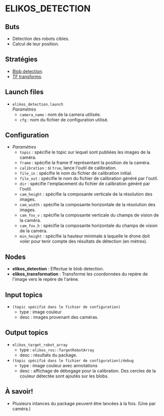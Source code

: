 # ELIKOS_DETECTION  
## Buts  
* Détection des robots cibles.  
* Calcul de leur position.  

## Stratégies  
* [Blob detection](https://www.google.ca/).  
* [TF transforms](http://wiki.ros.org/tf).  

## Launch files  
* `elikos_detection.launch`  
*Paramètres*  
    * `camera_name` : nom de la camera utilisée.  
    * `cfg` : nom du fichier de configuration utilisé.  
    
## Configuration   
* *Paramètres*  
    * `topic` : spécifie le topic sur lequel sont publiées les images de la caméra.  
    * `frame` : spécifie la frame tf représentant la position de la caméra.  
    * `calibration` : si `true`, lance l'outil de calibration.  
    * `file_in` : spécifie le nom du fichier de calibration initial.  
    * `file_out` : spécifie le nom du fichier de calibration généré par l'outil.  
    * `dir` : spécifie l'emplacement du fichier de calibration généré par l'outil.  
    * `cam_height` : spécifie la composante verticale de la résolution des images.  
    * `cam_width` : spécifie la composante horizontale de la résolution des images.  
    * `cam_fov_v` : spécifie la composante verticale du champs de vision de la caméra.  
    * `cam_fov_h` : spécifie la composante horizontale du champs de vision de la caméra.  
    * `min_height` : spécifie la hauteur minimale à laquelle le drone doit voler pour tenir compte des résultats de détection (en mètres).  

## Nodes  
* **elikos_detection** : Effectue le blob detection.  
* **elikos_transformation** : Transforme les coordonnées du repère de l'image vers le repère de l'arène.  

## Input topics  
* `(topic spécifié dans le fichier de configuration)`  
    * type : image couleur  
    * desc : images provenant des caméras.  

## Output topics  
* `elikos_target_robot_array`  
    * type : `elikos_ros::TargetRobotArray`  
    * desc : résultats du package.  
* `(topic spécifié dans le fichier de configuration)/debug`  
    * type : image couleur avec annotations  
    * desc : affichage de débogage pour la calibration. Des cercles de la couleur détectée sont ajoutés sur les blobs.  


## À savoir!  
* Plusieurs intances du package peuvent être lancées à la fois. (Une par caméra.)